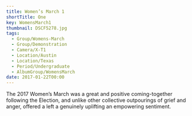 ```yaml
---
title: Women’s March 1
shortTitle: One
key: WomensMarch1
thumbnail: DSCF5278.jpg
tags:
  - Group/Womens-March
  - Group/Demonstration
  - Camera/X-T1
  - Location/Austin
  - Location/Texas
  - Period/Undergraduate
  - AlbumGroup/WomensMarch
date: 2017-01-22T00:00
---
```

The 2017 Women’s March was a great and positive coming-together following the Election, and unlike other collective outpourings of grief and anger, offered a left a genuinely uplifting an empowering sentiment.
